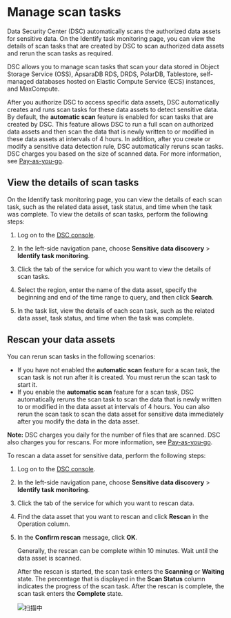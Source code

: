 # Manage scan tasks

Data Security Center \(DSC\) automatically scans the authorized data assets for sensitive data. On the Identify task monitoring page, you can view the details of scan tasks that are created by DSC to scan authorized data assets and rerun the scan tasks as required.

DSC allows you to manage scan tasks that scan your data stored in Object Storage Service \(OSS\), ApsaraDB RDS, DRDS, PolarDB, Tablestore, self-managed databases hosted on Elastic Compute Service \(ECS\) instances, and MaxCompute.

After you authorize DSC to access specific data assets, DSC automatically creates and runs scan tasks for these data assets to detect sensitive data. By default, the **automatic scan** feature is enabled for scan tasks that are created by DSC. This feature allows DSC to run a full scan on authorized data assets and then scan the data that is newly written to or modified in these data assets at intervals of 4 hours. In addition, after you create or modify a sensitive data detection rule, DSC automatically reruns scan tasks. DSC charges you based on the size of scanned data. For more information, see [Pay-as-you-go](/intl.en-US/Pricing/Pay-as-you-go.md).

## View the details of scan tasks

On the Identify task monitoring page, you can view the details of each scan task, such as the related data asset, task status, and time when the task was complete. To view the details of scan tasks, perform the following steps:

1.  Log on to the [DSC console](https://yundun.console.aliyun.com/?p=sddp#/overview).

2.  In the left-side navigation pane, choose **Sensitive data discovery** \> **Identify task monitoring**.

3.  Click the tab of the service for which you want to view the details of scan tasks.

4.  Select the region, enter the name of the data asset, specify the beginning and end of the time range to query, and then click **Search**.

5.  In the task list, view the details of each scan task, such as the related data asset, task status, and time when the task was complete.


## Rescan your data assets

You can rerun scan tasks in the following scenarios:

-   If you have not enabled the **automatic scan** feature for a scan task, the scan task is not run after it is created. You must rerun the scan task to start it.
-   If you enable the **automatic scan** feature for a scan task, DSC automatically reruns the scan task to scan the data that is newly written to or modified in the data asset at intervals of 4 hours. You can also rerun the scan task to scan the data asset for sensitive data immediately after you modify the data in the data asset.

**Note:** DSC charges you daily for the number of files that are scanned. DSC also charges you for rescans. For more information, see [Pay-as-you-go](/intl.en-US/Pricing/Pay-as-you-go.md).

To rescan a data asset for sensitive data, perform the following steps:

1.  Log on to the [DSC console](https://yundun.console.aliyun.com/?p=sddp#/overview).

2.  In the left-side navigation pane, choose **Sensitive data discovery** \> **Identify task monitoring**.

3.  Click the tab of the service for which you want to rescan data.

4.  Find the data asset that you want to rescan and click **Rescan** in the Operation column.

5.  In the **Confirm rescan** message, click **OK**.

    Generally, the rescan can be complete within 10 minutes. Wait until the data asset is scanned.

    After the rescan is started, the scan task enters the **Scanning** or **Waiting** state. The percentage that is displayed in the **Scan Status** column indicates the progress of the scan task. After the rescan is complete, the scan task enters the **Complete** state.

    ![扫描中](https://static-aliyun-doc.oss-accelerate.aliyuncs.com/assets/img/en-US/2887188161/p265401.png)



